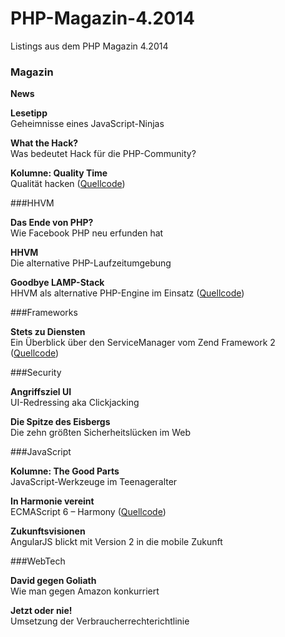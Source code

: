 PHP-Magazin-4.2014
==================

Listings aus dem PHP Magazin 4.2014

### Magazin

**News**

**Lesetipp**  
Geheimnisse eines JavaScript-Ninjas

**What the Hack?**  
Was bedeutet Hack für die PHP-Community?

**Kolumne: Quality Time**  
Qualität hacken ([Quellcode](https://github.com/PHPMagazin/PHP-Magazin-4.2014/tree/master/Quality%20Time))

###HHVM

**Das Ende von PHP?**  
Wie Facebook PHP neu erfunden hat

**HHVM**  
Die alternative PHP-Laufzeitumgebung

**Goodbye LAMP-Stack**  
HHVM als alternative PHP-Engine im Einsatz ([Quellcode](https://github.com/PHPMagazin/PHP-Magazin-4.2014/tree/master/Goodbye%20LAMP-Stack))

###Frameworks

**Stets zu Diensten**  
Ein Überblick über den ServiceManager vom Zend Framework 2 ([Quellcode](https://github.com/PHPMagazin/PHP-Magazin-4.2014/tree/master/Stets%20zu%20Diensten))

###Security

**Angriffsziel UI**  
UI-Redressing aka Clickjacking

**Die Spitze des Eisbergs**  
Die zehn größten Sicherheitslücken im Web

###JavaScript

**Kolumne: The Good Parts**  
JavaScript-Werkzeuge im Teenageralter

**In Harmonie vereint**  
ECMAScript 6 – Harmony ([Quellcode](https://github.com/PHPMagazin/PHP-Magazin-4.2014/tree/master/In%20Harmonie%20vereint))

**Zukunftsvisionen**  
AngularJS blickt mit Version 2 in die mobile Zukunft

###WebTech

**David gegen Goliath**  
Wie man gegen Amazon konkurriert

**Jetzt oder nie!**  
Umsetzung der Verbraucherrechterichtlinie
